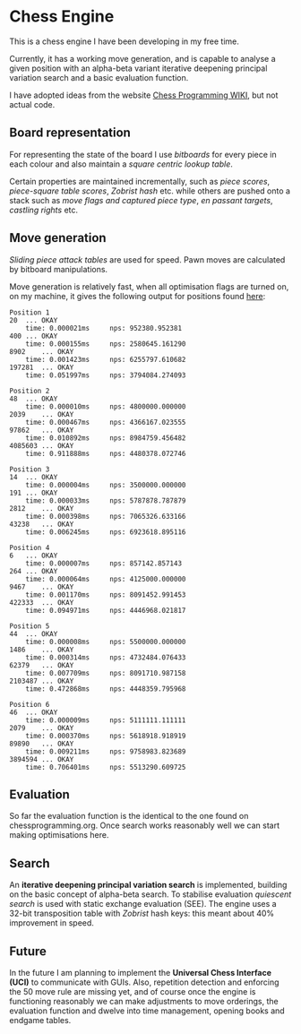 # Chess Engine

This is a chess engine I have been developing in my free time.

Currently, it has a working move generation, and is capable to analyse a given position with an alpha-beta variant iterative deepening principal variation search and a basic evaluation function.

I have adopted ideas from the website [Chess Programming WIKI](https://www.chessprogramming.org/Main_Page), but not actual code.

## Board representation

For representing the state of the board I use *bitboards* for every piece in each colour and also maintain a *square centric lookup table*.

Certain properties are maintained incrementally, such as *piece scores*, *piece-square table scores*, *Zobrist hash* etc. while others are pushed onto a stack such as *move flags and captured piece type*, *en passant targets*, *castling rights* etc.

## Move generation

*Sliding piece attack tables* are used for speed. Pawn moves are calculated by bitboard manipulations.

Move generation is relatively fast, when all optimisation flags are turned on, on my machine, it gives the following output for positions found [here](https://www.chessprogramming.org/Perft_Results):

    Position 1 
    20  ... OKAY 
        time: 0.000021ms     nps: 952380.952381 
    400 ... OKAY 
        time: 0.000155ms     nps: 2580645.161290 
    8902    ... OKAY 
        time: 0.001423ms     nps: 6255797.610682 
    197281  ... OKAY 
        time: 0.051997ms     nps: 3794084.274093 

    Position 2 
    48  ... OKAY 
        time: 0.000010ms     nps: 4800000.000000 
    2039    ... OKAY 
        time: 0.000467ms     nps: 4366167.023555 
    97862   ... OKAY 
        time: 0.010892ms     nps: 8984759.456482 
    4085603 ... OKAY 
        time: 0.911888ms     nps: 4480378.072746 

    Position 3 
    14  ... OKAY 
        time: 0.000004ms     nps: 3500000.000000 
    191 ... OKAY 
        time: 0.000033ms     nps: 5787878.787879 
    2812    ... OKAY 
        time: 0.000398ms     nps: 7065326.633166 
    43238   ... OKAY 
        time: 0.006245ms     nps: 6923618.895116 

    Position 4 
    6   ... OKAY 
        time: 0.000007ms     nps: 857142.857143 
    264 ... OKAY 
        time: 0.000064ms     nps: 4125000.000000 
    9467    ... OKAY 
        time: 0.001170ms     nps: 8091452.991453 
    422333  ... OKAY 
        time: 0.094971ms     nps: 4446968.021817 

    Position 5 
    44  ... OKAY 
        time: 0.000008ms     nps: 5500000.000000 
    1486    ... OKAY 
        time: 0.000314ms     nps: 4732484.076433 
    62379   ... OKAY 
        time: 0.007709ms     nps: 8091710.987158 
    2103487 ... OKAY 
        time: 0.472868ms     nps: 4448359.795968 

    Position 6 
    46  ... OKAY 
        time: 0.000009ms     nps: 5111111.111111 
    2079    ... OKAY 
        time: 0.000370ms     nps: 5618918.918919 
    89890   ... OKAY 
        time: 0.009211ms     nps: 9758983.823689 
    3894594 ... OKAY 
        time: 0.706401ms     nps: 5513290.609725 

## Evaluation

So far the evaluation function is the identical to the one found on chessprogramming.org. Once search works reasonably well we can start making optimisations here.

## Search

An **iterative deepening principal variation search** is implemented, building on the basic concept of alpha-beta search. To stabilise evaluation *quiescent search* is used with static exchange evaluation (SEE). The engine uses a 32-bit transposition table with *Zobrist* hash keys: this meant about 40% improvement in speed.

## Future

In the future I am planning to implement the **Universal Chess Interface (UCI)** to communicate with GUIs. Also, repetition detection and enforcing the 50 move rule are missing yet, and of course once the engine is functioning reasonably we can make adjustments to move orderings, the evaluation function and dwelve into time management, opening books and endgame tables.
